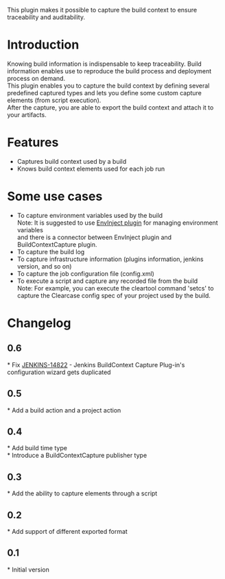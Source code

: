 This plugin makes it possible to capture the build context to ensure
traceability and auditability.

# Introduction

Knowing build information is indispensable to keep traceability. Build
information enables use to reproduce the build process and deployment
process on demand.  
This plugin enables you to capture the build context by defining several
predefined captured types and lets you define some custom capture
elements (from script execution).  
After the capture, you are able to export the build context and attach
it to your artifacts.

# Features

-   Captures build context used by a build
-   Knows build context elements used for each job run

# Some use cases

-   To capture environment variables used by the build  
    Note: It is suggested to use [EnvInject
    plugin](https://wiki.jenkins.io/display/JENKINS/EnvInject+Plugin) for
    managing environment variables  
    and there is a connector between EnvInject plugin and
    BuildContextCapture plugin.
-   To capture the build log
-   To capture infrastructure information (plugins information, jenkins
    version, and so on)
-   To capture the job configuration file (config.xml)
-   To execute a script and capture any recorded file from the build  
    Note: For example, you can execute the cleartool command 'setcs' to
    capture the Clearcase config spec of your project used by the build.

# Changelog

## 0.6

\* Fix
[JENKINS-14822](https://issues.jenkins-ci.org/browse/JENKINS-14822) -
Jenkins BuildContext Capture Plug-in's configuration wizard gets
duplicated

## 0.5

\* Add a build action and a project action

## 0.4

\* Add build time type  
\* Introduce a BuildContextCapture publisher type

## 0.3

\* Add the ability to capture elements through a script

## 0.2

\* Add support of different exported format

## 0.1

\* Initial version
